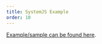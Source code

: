 ```yaml
---
title: SystemJS Example
order: 10
---
```

[Example/sample can be found here](https://github.com/exceptionless/Exceptionless.JavaScript/tree/master/example/SystemJS).